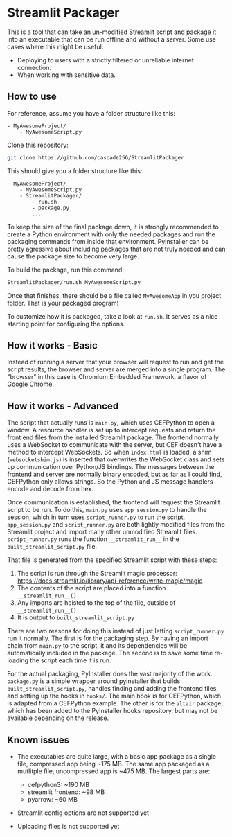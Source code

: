 # Streamlit Packager

This is a tool that can take an un-modified [Streamlit](https://github.com/streamlit/streamlit) script and package it into an executable that can be run offline and without a server. Some use cases where this might be useful:

- Deploying to users with a strictly filtered or unreliable internet connection.
- When working with sensitive data.

## How to use

For reference, assume you have a folder structure like this:
```
- MyAwesomeProject/
    - MyAwesomeScript.py
```

Clone this repository:

``` bash
git clone https://github.com/cascade256/StreamlitPackager
```

This should give you a folder structure like this:
```
- MyAwesomeProject/
    - MyAwesomeScript.py
    - StreamlitPackager/
        - run.sh
        - package.py
        ...
```

To keep the size of the final package down, it is strongly recommended to create a Python environment with only the needed packages and run the packaging commands from inside that environment. PyInstaller can be pretty agressive about including packages that are not truly needed and can cause the package size to become very large.

To build the package, run this command:
``` bash
StreamlitPackager/run.sh MyAwesomeScript.py
```

Once that finishes, there should be a file called `MyAwesomeApp` in you project folder. That is your packaged program! 

To customize how it is packaged, take a look at `run.sh`. It serves as a nice starting point for configuring the options.

## How it works - Basic

Instead of running a server that your browser will request to run and get the script results, the browser and server are merged into a single program. The "browser" in this case is Chromium Embedded Framework, a flavor of Google Chrome.

## How it works - Advanced

The script that actually runs is `main.py`, which uses CEFPython to open a window. A resource handler is set up to intercept requests and return the front end files from the installed Streamlit package. The frontend normally uses a WebSocket to communicate with the server, but CEF doesn't have a method to intercept WebSockets. So when `index.html` is loaded, a shim (`websocketshim.js`) is inserted that overwrites the WebSocket class and sets up communication over Python/JS bindings. The messages between the frontend and server are normally binary encoded, but as far as I could find, CEFPython only allows strings. So the Python and JS message handlers encode and decode from hex.  

Once communication is established, the frontend will request the Streamlit script to be run. To do this, `main.py` uses `app_session.py` to handle the session, which in turn uses `script_runner.py` to run the script. `app_session.py` and `script_runner.py` are both lightly modified files from the Streamlit project and import many other unmodified Streamlit files. `script_runner.py` runs the function `__streamlit_run__` in the `built_streamlit_script.py` file.

That file is generated from the specified Streamlit script with these steps:

1. The script is run through the Streamlit magic processor: https://docs.streamlit.io/library/api-reference/write-magic/magic
1. The contents of the script are placed into a function `__streamlit_run__()`
1. Any imports are hoisted to the top of the file, outside of `__streamlit_run__()`
1. It is output to `built_streamlit_script.py`

There are two reasons for doing this instead of just letting `script_runner.py` run it normally. The first is for the packaging step. By having an import chain from `main.py` to the script, it and its dependencies will be automatically included in the package. The second is to save some time re-loading the script each time it is run.

For the actual packaging, PyInstaller does the vast majority of the work. `package.py` is a simple wrapper around pyinstaller that builds `built_streamlit_script.py`, handles finding and adding the frontend files, and setting up the hooks in `hooks/`. The main hook is for CEFPython, which is adapted from a CEFPython example. The other is for the `altair` package, which has been added to the PyInstaller hooks repository, but may not be available depending on the release.

## Known issues

- The executables are quite large, with a basic app package as a single file, compressed app being ~175 MB. The same app packaged as a mutlitple file, uncompressed app is ~475 MB. The largest parts are:

    - cefpython3: ~190 MB
    - streamlit frontend: ~98 MB
    - pyarrow: ~60 MB

- Streamlit config options are not supported yet
- Uploading files is not supported yet